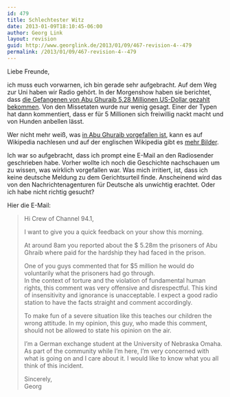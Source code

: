 ```yaml
---
id: 479
title: Schlechtester Witz
date: 2013-01-09T18:10:45-06:00
author: Georg Link
layout: revision
guid: http://www.georglink.de/2013/01/09/467-revision-4--479
permalink: /2013/01/09/467-revision-4--479
---
```

Liebe Freunde,

ich muss euch vorwarnen, ich bin gerade sehr aufgebracht. Auf dem Weg zur Uni haben wir Radio gehört. In der Morgenshow haben sie berichtet, dass <a href="http://week.manoramaonline.com/cgi-bin/MMOnline.dll/portal/ep/theWeekContent.do?contentId=13193562&#038;programId=1073754912&#038;tabId=13" title="Bericht" target="_blank">die Gefangenen von Abu Ghuraib 5,28 Millionen US-Dollar gezahlt bekommen</a>. Von den Missetaten wurde nur wenig gesagt. Einer der Typen hat dann kommentiert, dass er für 5 Millionen sich freiwillig nackt macht und von Hunden anbellen lässt.

Wer nicht mehr weiß, was <a href="http://de.wikipedia.org/wiki/Abu-Ghuraib-Folterskandal" title="deutsche Wikipedia zu Abu Ghuraib Folterskandal" target="_blank">in Abu Ghuraib vorgefallen ist</a>, kann es auf Wikipedia nachlesen und auf der englischen Wikipedia gibt es <a href="http://en.wikipedia.org/wiki/Abu_Ghraib_torture_and_prisoner_abuse" title="englische Wikipedia zum Abu Ghuraib Folterskandal" target="_blank">mehr Bilder</a>.

Ich war so aufgebracht, dass ich prompt eine E-Mail an den Radiosender geschrieben habe. Vorher wollte ich noch die Geschichte nachschauen um zu wissen, was wirklich vorgefallen war. Was mich irritiert, ist, dass ich keine deutsche Meldung zu dem Gerichtsurteil finde. Anscheinend wird das von den Nachrichtenagenturen für Deutsche als unwichtig erachtet. Oder ich habe nicht richtig gesucht?

Hier die E-Mail:

> Hi Crew of Channel 94.1,
> 
> I want to give you a quick feedback on your show this morning.
> 
> At around 8am you reported about the $ 5.28m the prisoners of Abu Ghraib where paid for the hardship they had faced in the prison.
> 
> One of you guys commented that for $5 million he would do voluntarily what the prisoners had go through.  
> In the context of torture and the violation of fundamental human rights, this comment was very offensive and disrespectful. This kind of insensitivity and ignorance is unacceptable. I expect a good radio station to have the facts straight and comment accordingly.
> 
> To make fun of a severe situation like this teaches our children the wrong attitude. In my opinion, this guy, who made this comment, should not be allowed to state his opinion on the air.
> 
> I&#8217;m a German exchange student at the University of Nebraska Omaha. As part of the community while I&#8217;m here, I&#8217;m very concerned with what is going on and I care about it. I would like to know what you all think of this incident.
> 
> Sincerely,  
> Georg